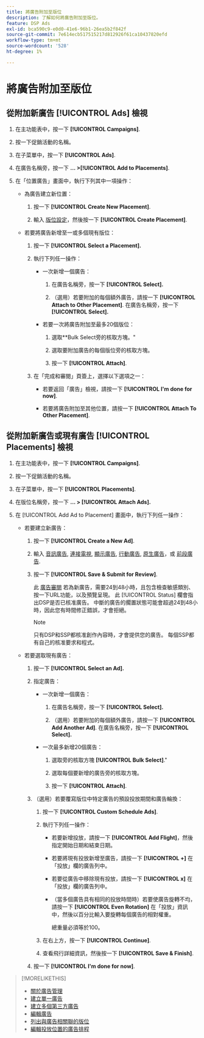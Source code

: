 ```yaml
---
title: 將廣告附加至版位
description: 了解如何將廣告附加至版位。
feature: DSP Ads
exl-id: bca590c9-e0d0-41e6-96b1-26ea5b2f842f
source-git-commit: 7e614ecb517515217d812926f61ca10437820efd
workflow-type: tm+mt
source-wordcount: '528'
ht-degree: 1%

---
```


# 將廣告附加至版位

## 從附加新廣告 [!UICONTROL Ads] 檢視

1. 在主功能表中，按一下 **[!UICONTROL Campaigns]**.

1. 按一下促銷活動的名稱。

1. 在子菜單中，按一下 **[!UICONTROL Ads]**.

1. 在廣告名稱旁，按一下  **... >[!UICONTROL Add to Placements]**.

1. 在「位置廣告」畫面中，執行下列其中一項操作：

   * 為廣告建立新位置：

      1. 按一下 **[!UICONTROL Create New Placement]**.

      1. 輸入 [版位設定](/help/dsp/campaign-management/placements/placement-settings.md)，然後按一下 **[!UICONTROL Create Placement]**.
   * 若要將廣告新增至一或多個現有版位：

      1. 按一下 **[!UICONTROL Select a Placement].**

      1. 執行下列任一操作：

         * 一次新增一個廣告：

            1. 在廣告名稱旁，按一下 **[!UICONTROL Select].**

            1. （選用）若要附加的每個額外廣告，請按一下 **[!UICONTROL Attach to Other Placement]**. 在廣告名稱旁，按一下 **[!UICONTROL Select].**
         * 若要一次將廣告附加至最多20個版位：

            1. 選取**Bulk Select旁的核取方塊。&quot;

            1. 選取要附加廣告的每個版位旁的核取方塊。

            1. 按一下 **[!UICONTROL Attach]**.
      1. 在「完成和審閱」頁簽上，選擇以下選項之一：

         * 若要返回「廣告」檢視，請按一下 **[!UICONTROL I'm done for now]**.

         * 若要將廣告附加至其他位置，請按一下 **[!UICONTROL Attach To Other Placement]**.




## 從附加新廣告或現有廣告 [!UICONTROL Placements] 檢視

1. 在主功能表中，按一下 **[!UICONTROL Campaigns]**.

1. 按一下促銷活動的名稱。

1. 在子菜單中，按一下 **[!UICONTROL Placements]**.

1. 在版位名稱旁，按一下  **... > [!UICONTROL Attach Ads].**

1. 在 [!UICONTROL Add Ad to Placement] 畫面中，執行下列任一操作：

   * 若要建立新廣告：

      1. 按一下 **[!UICONTROL Create a New Ad]**.

      1. 輸入 [音訊廣告](ad-settings-audio.md), [連接電視](ad-settings-connected-tv.md), [顯示廣告](ad-settings-display.md), [行動廣告](ad-settings-mobile.md), [原生廣告](ad-settings-native.md)，或 [前段廣告](ad-settings-pre-roll.md).

      1. 按一下 **[!UICONTROL Save & Submit for Review]**.

         此 [廣告審閱](ad-about.md) 若為新廣告，需要24到48小時，且包含檢查敏感類別、按一下URL功能，以及預覽呈現。 此 [!UICONTROL Status] 欄會指出DSP是否已核准廣告。 中斷的廣告的擱置狀態可能會超過24到48小時，因此您有時間修正錯誤，才會拒絕。

         >[!NOTE]
         >
         >只有DSP和SSP都核准創作內容時，才會提供您的廣告。 每個SSP都有自己的核准要求和程式。
   * 若要選取現有廣告：

      1. 按一下 **[!UICONTROL Select an Ad].**

      1. 指定廣告：
         * 一次新增一個廣告：

            1. 在廣告名稱旁，按一下 **[!UICONTROL Select].**

            1. （選用）若要附加的每個額外廣告，請按一下 **[!UICONTROL Add Another Ad]**. 在廣告名稱旁，按一下 **[!UICONTROL Select].**
         * 一次最多新增20個廣告：

            1. 選取旁的核取方塊 **[!UICONTROL Bulk Select]**.&quot;

            1. 選取每個要新增的廣告旁的核取方塊。

            1. 按一下 **[!UICONTROL Attach]**.
      1. （選用）若要覆寫版位中特定廣告的預設投放期間和廣告輪換：

         1. 按一下 **[!UICONTROL Custom Schedule Ads]**.

         1. 執行下列任一操作：

            * 若要新增投放，請按一下 **[!UICONTROL Add Flight]**，然後指定開始日期和結束日期。

            * 若要將現有投放新增至廣告，請按一下 **[!UICONTROL +]** 在「投放」欄的廣告列中。

            * 若要從廣告中移除現有投放，請按一下 **[!UICONTROL x]** 在「投放」欄的廣告列中。

            * （當多個廣告具有相同的投放時間時）若要使廣告旋轉不均，請按一下 **[!UICONTROL Even Rotation]** 在「投放」資訊中，然後以百分比輸入要旋轉每個廣告的相對權重。

               總重量必須等於100。
         1. 在右上方，按一下 **[!UICONTROL Continue]**.

         1. 查看飛行詳細資訊，然後按一下 **[!UICONTROL Save & Finish]**.
      1. 按一下 **[!UICONTROL I'm done for now]**.






>[!MORELIKETHIS]
>
>* [關於廣告管理](ad-about.md)
>* [建立單一廣告](ad-create.md)
>* [建立多個第三方廣告](ad-create-multiple.md)
>* [編輯廣告](ad-edit.md)
>* [列出與廣告相關聯的版位](ad-list-placements.md)
>* [編輯投放位置的廣告排程](/help/dsp/campaign-management/placements/placement-edit-ad-schedule.md)

